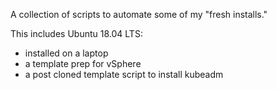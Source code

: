 A collection of scripts to automate some of my "fresh installs."

This includes Ubuntu 18.04 LTS:
- installed on a laptop
- a template prep for vSphere
- a post cloned template script to install kubeadm
